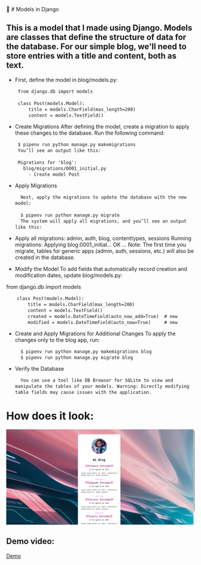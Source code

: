 📝 # Models in Django

## This is a model that I made using Django. Models are classes that define the structure of data for the database. For our simple blog, we'll need to store entries with a title and content, both as text.

*  First, define the model in blog/models.py:

    
        from django.db import models
    
        class Post(models.Model):
            title = models.CharField(max_length=200)
            content = models.TextField()


*  Create Migrations
After defining the model, create a migration to apply these changes to the database. Run the following command:
        
        
        $ pipenv run python manage.py makemigrations
        You’ll see an output like this:
        
        Migrations for 'blog':
          blog/migrations/0001_initial.py
            - Create model Post


* Apply Migrations
  
        Next, apply the migrations to update the database with the new model:
        
        $ pipenv run python manage.py migrate
        The system will apply all migrations, and you’ll see an output like this:


*  Apply all migrations: admin, auth, blog, contenttypes, sessions
            Running migrations:
              Applying blog.0001_initial... OK
              ...
            Note: The first time you migrate, tables for generic apps (admin, auth, sessions, etc.) will also be created in the database.


*  Modify the Model
To add fields that automatically record creation and modification dates, update blog/models.py:


from django.db import models
    
        class Post(models.Model):
            title = models.CharField(max_length=200)
            content = models.TextField()
            created = models.DateTimeField(auto_now_add=True)  # new
            modified = models.DateTimeField(auto_now=True)     # new


* Create and Apply Migrations for Additional Changes
        To apply the changes only to the blog app, run:
        
        $ pipenv run python manage.py makemigrations blog
        $ pipenv run python manage.py migrate blog
        


* Verify the Database
  
        You can use a tool like DB Browser for SQLite to view and manipulate the tables of your models. Warning: Directly modifying table fields may cause issues with the application.



# How does it look: 

![Image_demo](https://github.com/Ornella-Gigante/python-django-blog/raw/main/django-project/blog_demo/blog/static/blog/blog_done.png)


## Demo video:



[Demo](https://github.com/Ornella-Gigante/python-django-blog/blob/main/django-project/demo.webm)

